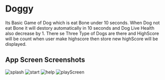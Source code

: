 # Doggy

Its Basic Game of Dog which is eat Bone under 10 seconds. When Dog not eat Bone it will destory automatically in 10 seconds and Dog Live Health also decrease by 1.
There se Three Type of Dogs are there and HighScore will be count when user make highscore then store new highScore will be displayed.


## App Screen Screenshots

![splash](https://github.com/ShivuCode/Doggy-Game/blob/main/screenshots/splash.png?raw=true)
![start](https://github.com/ShivuCode/Doggy-Game/blob/main/screenshots/start.png?raw=true)
![help](https://github.com/ShivuCode/Doggy-Game/blob/main/screenshots/help.png?raw=true)
![playScreen](https://github.com/ShivuCode/Doggy-Game/blob/main/screenshots/playScreen.png?raw=true)
